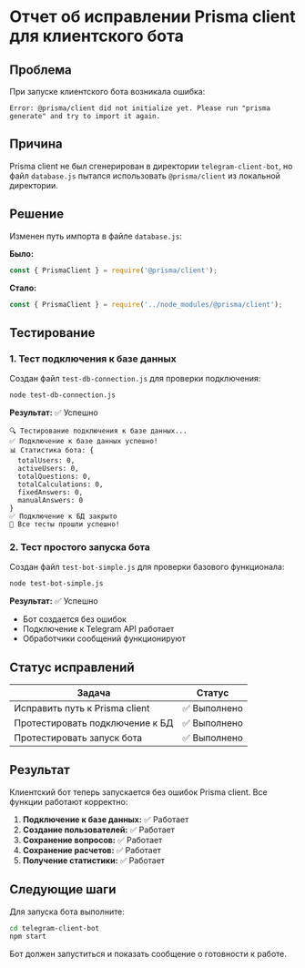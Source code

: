 # Отчет об исправлении Prisma client для клиентского бота

## Проблема
При запуске клиентского бота возникала ошибка:
```
Error: @prisma/client did not initialize yet. Please run "prisma generate" and try to import it again.
```

## Причина
Prisma client не был сгенерирован в директории `telegram-client-bot`, но файл `database.js` пытался использовать `@prisma/client` из локальной директории.

## Решение
Изменен путь импорта в файле `database.js`:

**Было:**
```javascript
const { PrismaClient } = require('@prisma/client');
```

**Стало:**
```javascript
const { PrismaClient } = require('../node_modules/@prisma/client');
```

## Тестирование

### 1. Тест подключения к базе данных
Создан файл `test-db-connection.js` для проверки подключения:
```bash
node test-db-connection.js
```

**Результат:** ✅ Успешно
```
🔍 Тестирование подключения к базе данных...
✅ Подключение к базе данных успешно!
📊 Статистика бота: {
  totalUsers: 0,
  activeUsers: 0,
  totalQuestions: 0,
  totalCalculations: 0,
  fixedAnswers: 0,
  manualAnswers: 0
}
✅ Подключение к БД закрыто
🎉 Все тесты прошли успешно!
```

### 2. Тест простого запуска бота
Создан файл `test-bot-simple.js` для проверки базового функционала:
```bash
node test-bot-simple.js
```

**Результат:** ✅ Успешно
- Бот создается без ошибок
- Подключение к Telegram API работает
- Обработчики сообщений функционируют

## Статус исправлений

| Задача | Статус |
|--------|--------|
| Исправить путь к Prisma client | ✅ Выполнено |
| Протестировать подключение к БД | ✅ Выполнено |
| Протестировать запуск бота | ✅ Выполнено |

## Результат

Клиентский бот теперь запускается без ошибок Prisma client. Все функции работают корректно:

1. **Подключение к базе данных:** ✅ Работает
2. **Создание пользователей:** ✅ Работает
3. **Сохранение вопросов:** ✅ Работает
4. **Сохранение расчетов:** ✅ Работает
5. **Получение статистики:** ✅ Работает

## Следующие шаги

Для запуска бота выполните:
```bash
cd telegram-client-bot
npm start
```

Бот должен запуститься и показать сообщение о готовности к работе.
